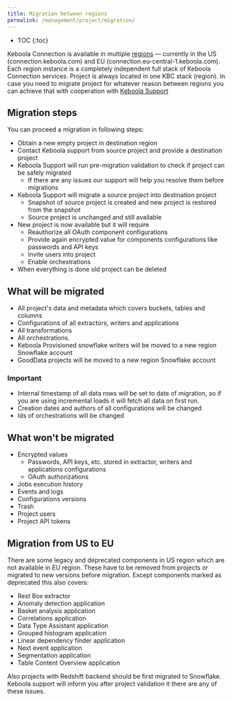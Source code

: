 ```yaml
---
title: Migration between regions
permalink: /management/project/migration/
---
```


* TOC
{:toc}

Keboola Connection is available in multiple [regions](https://developers.keboola.com/overview/api/#regions-and-endpoints) — currently in the US (connection.keboola.com) and EU (connection.eu-central-1.keboola.com). Each region instance is a completely independent full stack of Keboola Connection services.
Project is always located in one KBC stack (region). In case you need to migrate project for whatever reason between regions you can achieve that with cooperation with [Keboola Support](/management/support/)

## Migration steps

You can proceed a migration in following steps:

- Obtain a new empty project in destination region
- Contact Keboola support from source project and provide a destination project
- Keboola Support will run pre-migration validation to check if project can be safely migrated
  - If there are any issues our support will help you resolve them before migrations
- Keboola Support will migrate a source project into destination project
  - Snapshot of source project is created and new project is restored from the snapshot
  - Source project is unchanged and still available
- New project is now available but it will require
  - Reauthorize all OAuth component configurations
  - Provide again encrypted value for components configurations like passwords and API keys
  - Invite users into project
  - Enable orchestrations
- When everything is done old project can be deleted

## What will be migrated

- All project's data and metadata which covers buckets, tables and columns
- Configurations of all extractors, writers and applications
- All transformations
- All orchestrations.
- Keboola Provisioned snowflake writers will be moved to a new region Snowflake account
- GoodData projects will be moved to a new region Snowflake account

### Important

- Internal timestamp of all data rows will be set to date of migration, so if you are using incremental loads it will fetch all data on first run.
- Creation dates and authors of all configurations will be changed
- Ids of orchestrations will be changed

## What won't be migrated

- Encrypted values
  - Passwords, API keys, etc. stored in extractor, writers and applications configurations
  - OAuth authorizations
- Jobs execution history
- Events and logs
- Configurations versions
- Trash
- Project users
- Project API tokens

## Migration from US to EU

There are some legacy and deprecated components in US region which are not available in EU region. 
These have to be removed from projects or migrated to new versions before migration. 
Except components marked as deprecated this also covers:
- Rest Box extractor
- Anomaly detection application
- Basket analysis application
- Correlations application
- Data Type Assistant application
- Grouped histogram application
- Linear dependency finder application
- Next event application
- Segmentation application
- Table Content Overview application

Also projects with Redshift backend should be first migrated to Snowflake.
Keboola support will inform you after project validation it there are any of these issues.
